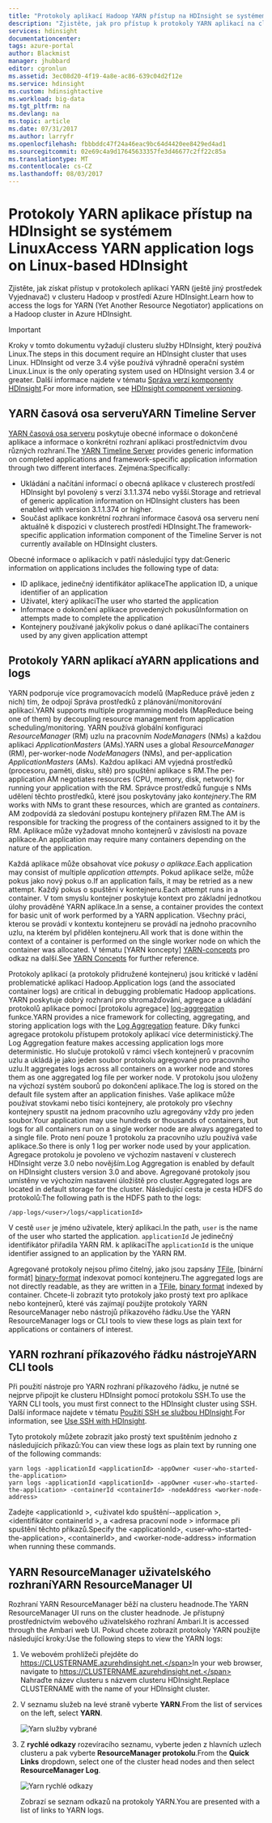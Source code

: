 ```yaml
---
title: "Protokoly aplikací Hadoop YARN přístup na HDInsight se systémem Linux - Azure | Microsoft Docs"
description: "Zjistěte, jak pro přístup k protokoly YARN aplikací na clusteru HDInsight se systémem Linux (Hadoop) pomocí příkazového řádku a webový prohlížeč."
services: hdinsight
documentationcenter: 
tags: azure-portal
author: Blackmist
manager: jhubbard
editor: cgronlun
ms.assetid: 3ec08d20-4f19-4a8e-ac86-639c04d2f12e
ms.service: hdinsight
ms.custom: hdinsightactive
ms.workload: big-data
ms.tgt_pltfrm: na
ms.devlang: na
ms.topic: article
ms.date: 07/31/2017
ms.author: larryfr
ms.openlocfilehash: fbbbddc47f24a46eac9bc64d4420ee8429ed4ad1
ms.sourcegitcommit: 02e69c4a9d17645633357fe3d46677c2ff22c85a
ms.translationtype: MT
ms.contentlocale: cs-CZ
ms.lasthandoff: 08/03/2017
---
```

# <a name="access-yarn-application-logs-on-linux-based-hdinsight"></a><span data-ttu-id="2b581-103">Protokoly YARN aplikace přístup na HDInsight se systémem Linux</span><span class="sxs-lookup"><span data-stu-id="2b581-103">Access YARN application logs on Linux-based HDInsight</span></span>

<span data-ttu-id="2b581-104">Zjistěte, jak získat přístup v protokolech aplikací YARN (ještě jiný prostředek Vyjednavač) v clusteru Hadoop v prostředí Azure HDInsight.</span><span class="sxs-lookup"><span data-stu-id="2b581-104">Learn how to access the logs for YARN (Yet Another Resource Negotiator) applications on a Hadoop cluster in Azure HDInsight.</span></span>

> [!IMPORTANT]
> <span data-ttu-id="2b581-105">Kroky v tomto dokumentu vyžadují clusteru služby HDInsight, který používá Linux.</span><span class="sxs-lookup"><span data-stu-id="2b581-105">The steps in this document require an HDInsight cluster that uses Linux.</span></span> <span data-ttu-id="2b581-106">HDInsight od verze 3.4 výše používá výhradně operační systém Linux.</span><span class="sxs-lookup"><span data-stu-id="2b581-106">Linux is the only operating system used on HDInsight version 3.4 or greater.</span></span> <span data-ttu-id="2b581-107">Další informace najdete v tématu [Správa verzí komponenty HDInsight](hdinsight-component-versioning.md#hdinsight-windows-retirement).</span><span class="sxs-lookup"><span data-stu-id="2b581-107">For more information, see [HDInsight component versioning](hdinsight-component-versioning.md#hdinsight-windows-retirement).</span></span>

## <span data-ttu-id="2b581-108"><a name="YARNTimelineServer"></a>YARN časová osa serveru</span><span class="sxs-lookup"><span data-stu-id="2b581-108"><a name="YARNTimelineServer"></a>YARN Timeline Server</span></span>

<span data-ttu-id="2b581-109">[YARN časová osa serveru](http://hadoop.apache.org/docs/r2.4.0/hadoop-yarn/hadoop-yarn-site/TimelineServer.html) poskytuje obecné informace o dokončené aplikace a informace o konkrétní rozhraní aplikaci prostřednictvím dvou různých rozhraní.</span><span class="sxs-lookup"><span data-stu-id="2b581-109">The [YARN Timeline Server](http://hadoop.apache.org/docs/r2.4.0/hadoop-yarn/hadoop-yarn-site/TimelineServer.html) provides generic information on completed applications and framework-specific application information through two different interfaces.</span></span> <span data-ttu-id="2b581-110">Zejména:</span><span class="sxs-lookup"><span data-stu-id="2b581-110">Specifically:</span></span>

* <span data-ttu-id="2b581-111">Ukládání a načítání informací o obecná aplikace v clusterech prostředí HDInsight byl povolený s verzí 3.1.1.374 nebo vyšší.</span><span class="sxs-lookup"><span data-stu-id="2b581-111">Storage and retrieval of generic application information on HDInsight clusters has been enabled with version 3.1.1.374 or higher.</span></span>
* <span data-ttu-id="2b581-112">Součást aplikace konkrétní rozhraní informace časová osa serveru není aktuálně k dispozici v clusterech prostředí HDInsight.</span><span class="sxs-lookup"><span data-stu-id="2b581-112">The framework-specific application information component of the Timeline Server is not currently available on HDInsight clusters.</span></span>

<span data-ttu-id="2b581-113">Obecné informace o aplikacích v patří následující typy dat:</span><span class="sxs-lookup"><span data-stu-id="2b581-113">Generic information on applications includes the following type of data:</span></span>

* <span data-ttu-id="2b581-114">ID aplikace, jedinečný identifikátor aplikace</span><span class="sxs-lookup"><span data-stu-id="2b581-114">The application ID, a unique identifier of an application</span></span>
* <span data-ttu-id="2b581-115">Uživatel, který aplikaci</span><span class="sxs-lookup"><span data-stu-id="2b581-115">The user who started the application</span></span>
* <span data-ttu-id="2b581-116">Informace o dokončení aplikace provedených pokusů</span><span class="sxs-lookup"><span data-stu-id="2b581-116">Information on attempts made to complete the application</span></span>
* <span data-ttu-id="2b581-117">Kontejnery používané jakýkoliv pokus o dané aplikaci</span><span class="sxs-lookup"><span data-stu-id="2b581-117">The containers used by any given application attempt</span></span>

## <span data-ttu-id="2b581-118"><a name="YARNAppsAndLogs"></a>Protokoly YARN aplikací a</span><span class="sxs-lookup"><span data-stu-id="2b581-118"><a name="YARNAppsAndLogs"></a>YARN applications and logs</span></span>

<span data-ttu-id="2b581-119">YARN podporuje více programovacích modelů (MapReduce právě jeden z nich) tím, že odpojí Správa prostředků z plánování/monitorování aplikací.</span><span class="sxs-lookup"><span data-stu-id="2b581-119">YARN supports multiple programming models (MapReduce being one of them) by decoupling resource management from application scheduling/monitoring.</span></span> <span data-ttu-id="2b581-120">YARN používá globální konfiguraci *ResourceManager* (RM) uzlu na pracovním *NodeManagers* (NMs) a každou aplikaci *ApplicationMasters* (AMs).</span><span class="sxs-lookup"><span data-stu-id="2b581-120">YARN uses a global *ResourceManager* (RM), per-worker-node *NodeManagers* (NMs), and per-application *ApplicationMasters* (AMs).</span></span> <span data-ttu-id="2b581-121">Každou aplikaci AM vyjedná prostředků (procesoru, paměti, disku, sítě) pro spuštění aplikace s RM.</span><span class="sxs-lookup"><span data-stu-id="2b581-121">The per-application AM negotiates resources (CPU, memory, disk, network) for running your application with the RM.</span></span> <span data-ttu-id="2b581-122">Správce prostředků funguje s NMs udělení těchto prostředků, které jsou poskytovány jako *kontejnery*.</span><span class="sxs-lookup"><span data-stu-id="2b581-122">The RM works with NMs to grant these resources, which are granted as *containers*.</span></span> <span data-ttu-id="2b581-123">AM zodpovídá za sledování postupu kontejnery přiřazen RM.</span><span class="sxs-lookup"><span data-stu-id="2b581-123">The AM is responsible for tracking the progress of the containers assigned to it by the RM.</span></span> <span data-ttu-id="2b581-124">Aplikace může vyžadovat mnoho kontejnerů v závislosti na povaze aplikace.</span><span class="sxs-lookup"><span data-stu-id="2b581-124">An application may require many containers depending on the nature of the application.</span></span>

<span data-ttu-id="2b581-125">Každá aplikace může obsahovat více *pokusy o aplikace*.</span><span class="sxs-lookup"><span data-stu-id="2b581-125">Each application may consist of multiple *application attempts*.</span></span> <span data-ttu-id="2b581-126">Pokud aplikace selže, může pokus jako nový pokus o.</span><span class="sxs-lookup"><span data-stu-id="2b581-126">If an application fails, it may be retried as a new attempt.</span></span> <span data-ttu-id="2b581-127">Každý pokus o spuštění v kontejneru.</span><span class="sxs-lookup"><span data-stu-id="2b581-127">Each attempt runs in a container.</span></span> <span data-ttu-id="2b581-128">V tom smyslu kontejner poskytuje kontext pro základní jednotkou úlohy prováděné YARN aplikace.</span><span class="sxs-lookup"><span data-stu-id="2b581-128">In a sense, a container provides the context for basic unit of work performed by a YARN application.</span></span> <span data-ttu-id="2b581-129">Všechny práci, kterou se provádí v kontextu kontejneru se provádí na jednoho pracovního uzlu, na kterém byl přidělen kontejneru.</span><span class="sxs-lookup"><span data-stu-id="2b581-129">All work that is done within the context of a container is performed on the single worker node on which the container was allocated.</span></span> <span data-ttu-id="2b581-130">V tématu [YARN koncepty] [ YARN-concepts] pro odkaz na další.</span><span class="sxs-lookup"><span data-stu-id="2b581-130">See [YARN Concepts][YARN-concepts] for further reference.</span></span>

<span data-ttu-id="2b581-131">Protokoly aplikací (a protokoly přidružené kontejneru) jsou kritické v ladění problematické aplikací Hadoop.</span><span class="sxs-lookup"><span data-stu-id="2b581-131">Application logs (and the associated container logs) are critical in debugging problematic Hadoop applications.</span></span> <span data-ttu-id="2b581-132">YARN poskytuje dobrý rozhraní pro shromažďování, agregace a ukládání protokolů aplikace pomocí [protokolu agregace] [ log-aggregation] funkce.</span><span class="sxs-lookup"><span data-stu-id="2b581-132">YARN provides a nice framework for collecting, aggregating, and storing application logs with the [Log Aggregation][log-aggregation] feature.</span></span> <span data-ttu-id="2b581-133">Díky funkci agregace protokolu přístupem protokoly aplikací více deterministický.</span><span class="sxs-lookup"><span data-stu-id="2b581-133">The Log Aggregation feature makes accessing application logs more deterministic.</span></span> <span data-ttu-id="2b581-134">Ho slučuje protokolů v rámci všech kontejnerů v pracovním uzlu a ukládá je jako jeden soubor protokolu agregované pro pracovního uzlu.</span><span class="sxs-lookup"><span data-stu-id="2b581-134">It aggregates logs across all containers on a worker node and stores them as one aggregated log file per worker node.</span></span> <span data-ttu-id="2b581-135">V protokolu jsou uloženy na výchozí systém souborů po dokončení aplikace.</span><span class="sxs-lookup"><span data-stu-id="2b581-135">The log is stored on the default file system after an application finishes.</span></span> <span data-ttu-id="2b581-136">Vaše aplikace může používat stovkami nebo tisíci kontejnery, ale protokoly pro všechny kontejnery spustit na jednom pracovního uzlu agregovány vždy pro jeden soubor.</span><span class="sxs-lookup"><span data-stu-id="2b581-136">Your application may use hundreds or thousands of containers, but logs for all containers run on a single worker node are always aggregated to a single file.</span></span> <span data-ttu-id="2b581-137">Proto není pouze 1 protokolu za pracovního uzlu používá vaše aplikace.</span><span class="sxs-lookup"><span data-stu-id="2b581-137">So there is only 1 log per worker node used by your application.</span></span> <span data-ttu-id="2b581-138">Agregace protokolu je povoleno ve výchozím nastavení v clusterech HDInsight verze 3.0 nebo novějším.</span><span class="sxs-lookup"><span data-stu-id="2b581-138">Log Aggregation is enabled by default on HDInsight clusters version 3.0 and above.</span></span> <span data-ttu-id="2b581-139">Agregované protokoly jsou umístěny ve výchozím nastavení úložiště pro cluster.</span><span class="sxs-lookup"><span data-stu-id="2b581-139">Aggregated logs are located in default storage for the cluster.</span></span> <span data-ttu-id="2b581-140">Následující cesta je cesta HDFS do protokolů:</span><span class="sxs-lookup"><span data-stu-id="2b581-140">The following path is the HDFS path to the logs:</span></span>

    /app-logs/<user>/logs/<applicationId>

<span data-ttu-id="2b581-141">V cestě `user` je jméno uživatele, který aplikaci.</span><span class="sxs-lookup"><span data-stu-id="2b581-141">In the path, `user` is the name of the user who started the application.</span></span> <span data-ttu-id="2b581-142">`applicationId` Je jedinečný identifikátor přiřadila YARN RM. k aplikaci</span><span class="sxs-lookup"><span data-stu-id="2b581-142">The `applicationId` is the unique identifier assigned to an application by the YARN RM.</span></span>

<span data-ttu-id="2b581-143">Agregované protokoly nejsou přímo čitelný, jako jsou zapsány [TFile][T-file], [binární formát] [ binary-format] indexovat pomocí kontejneru.</span><span class="sxs-lookup"><span data-stu-id="2b581-143">The aggregated logs are not directly readable, as they are written in a [TFile][T-file], [binary format][binary-format] indexed by container.</span></span> <span data-ttu-id="2b581-144">Chcete-li zobrazit tyto protokoly jako prostý text pro aplikace nebo kontejnerů, které vás zajímají použijte protokoly YARN ResourceManager nebo nástrojů příkazového řádku.</span><span class="sxs-lookup"><span data-stu-id="2b581-144">Use the YARN ResourceManager logs or CLI tools to view these logs as plain text for applications or containers of interest.</span></span>

## <a name="yarn-cli-tools"></a><span data-ttu-id="2b581-145">YARN rozhraní příkazového řádku nástroje</span><span class="sxs-lookup"><span data-stu-id="2b581-145">YARN CLI tools</span></span>

<span data-ttu-id="2b581-146">Při použití nástroje pro YARN rozhraní příkazového řádku, je nutné se nejprve připojit ke clusteru HDInsight pomocí protokolu SSH.</span><span class="sxs-lookup"><span data-stu-id="2b581-146">To use the YARN CLI tools, you must first connect to the HDInsight cluster using SSH.</span></span> <span data-ttu-id="2b581-147">Další informace najdete v tématu [Použití SSH se službou HDInsight](hdinsight-hadoop-linux-use-ssh-unix.md).</span><span class="sxs-lookup"><span data-stu-id="2b581-147">For information, see [Use SSH with HDInsight](hdinsight-hadoop-linux-use-ssh-unix.md).</span></span>

<span data-ttu-id="2b581-148">Tyto protokoly můžete zobrazit jako prostý text spuštěním jednoho z následujících příkazů:</span><span class="sxs-lookup"><span data-stu-id="2b581-148">You can view these logs as plain text by running one of the following commands:</span></span>

    yarn logs -applicationId <applicationId> -appOwner <user-who-started-the-application>
    yarn logs -applicationId <applicationId> -appOwner <user-who-started-the-application> -containerId <containerId> -nodeAddress <worker-node-address>

<span data-ttu-id="2b581-149">Zadejte &lt;applicationId >, &lt;uživatel kdo spuštění--application >, &lt;identifikátor containerId >, a &lt;adresa pracovní node > informace při spuštění těchto příkazů.</span><span class="sxs-lookup"><span data-stu-id="2b581-149">Specify the &lt;applicationId>, &lt;user-who-started-the-application>, &lt;containerId>, and &lt;worker-node-address> information when running these commands.</span></span>

## <a name="yarn-resourcemanager-ui"></a><span data-ttu-id="2b581-150">YARN ResourceManager uživatelského rozhraní</span><span class="sxs-lookup"><span data-stu-id="2b581-150">YARN ResourceManager UI</span></span>

<span data-ttu-id="2b581-151">Rozhraní YARN ResourceManager běží na clusteru headnode.</span><span class="sxs-lookup"><span data-stu-id="2b581-151">The YARN ResourceManager UI runs on the cluster headnode.</span></span> <span data-ttu-id="2b581-152">Je přístupný prostřednictvím webového uživatelského rozhraní Ambari.</span><span class="sxs-lookup"><span data-stu-id="2b581-152">It is accessed through the Ambari web UI.</span></span> <span data-ttu-id="2b581-153">Pokud chcete zobrazit protokoly YARN použijte následující kroky:</span><span class="sxs-lookup"><span data-stu-id="2b581-153">Use the following steps to view the YARN logs:</span></span>

1. <span data-ttu-id="2b581-154">Ve webovém prohlížeči přejděte do https://CLUSTERNAME.azurehdinsight.net.</span><span class="sxs-lookup"><span data-stu-id="2b581-154">In your web browser, navigate to https://CLUSTERNAME.azurehdinsight.net.</span></span> <span data-ttu-id="2b581-155">Nahraďte název clusteru s názvem clusteru HDInsight.</span><span class="sxs-lookup"><span data-stu-id="2b581-155">Replace CLUSTERNAME with the name of your HDInsight cluster.</span></span>
2. <span data-ttu-id="2b581-156">V seznamu služeb na levé straně vyberte **YARN**.</span><span class="sxs-lookup"><span data-stu-id="2b581-156">From the list of services on the left, select **YARN**.</span></span>

    ![Yarn služby vybrané](./media/hdinsight-hadoop-access-yarn-app-logs-linux/yarnservice.png)
3. <span data-ttu-id="2b581-158">Z **rychlé odkazy** rozevíracího seznamu, vyberte jeden z hlavních uzlech clusteru a pak vyberte **ResourceManager protokolu**.</span><span class="sxs-lookup"><span data-stu-id="2b581-158">From the **Quick Links** dropdown, select one of the cluster head nodes and then select **ResourceManager Log**.</span></span>

    ![Yarn rychlé odkazy](./media/hdinsight-hadoop-access-yarn-app-logs-linux/yarnquicklinks.png)

    <span data-ttu-id="2b581-160">Zobrazí se seznam odkazů na protokoly YARN.</span><span class="sxs-lookup"><span data-stu-id="2b581-160">You are presented with a list of links to YARN logs.</span></span>

[YARN-timeline-server]:http://hadoop.apache.org/docs/r2.4.0/hadoop-yarn/hadoop-yarn-site/TimelineServer.html
[log-aggregation]:http://hortonworks.com/blog/simplifying-user-logs-management-and-access-in-yarn/
[T-file]:https://issues.apache.org/jira/secure/attachment/12396286/TFile%20Specification%2020081217.pdf
[binary-format]:https://issues.apache.org/jira/browse/HADOOP-3315
[YARN-concepts]:http://hortonworks.com/blog/apache-hadoop-yarn-concepts-and-applications/
